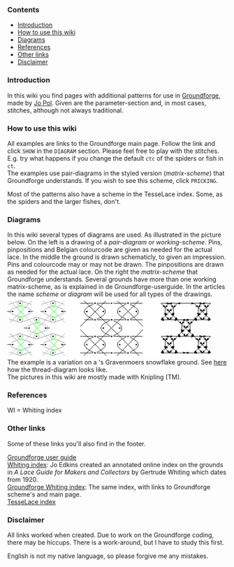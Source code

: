 ### Contents
* [Introduction](#introduction)
* [How to use this wiki](#how-to-use-this-wiki)
* [Diagrams](#diagrams)
* [References](#references)
* [Other links](#other-links)
* [Disclaimer](#disclaimer)

### Introduction
In this wiki you find pages with additional patterns for use in [Groundforge](https://d-bl.github.io/GroundForge/), made by [Jo Pol](https://github.com/jo-pol). Given are the parameter-section and, in most cases, stitches, although not always traditional.

### How to use this wiki
All examples are links to the Groundforge main page. Follow the link and click `SHOW` in the `DIAGRAM` section. Please feel free to play with the stitches. E.g. try what happens if you change the default `ctc` of the spiders or fish in `ct`.      
The examples use pair-diagrams in the styled version (_matrix-scheme_) that Groundforge understands. If you wish to see this scheme, click `PRICKING`.

Most of the patterns also have a scheme in the TesseLace index. Some, as the spiders and the larger fishes, don't. 

### Diagrams
In this wiki several types of diagrams are used. As illustrated in the picture below. On the left is a drawing of a _pair-diagram_ or _working-scheme_. Pins, pinpositions and Belgian colourcode are given as needed for the actual lace. In the middle the ground is drawn schematicly, to given an impression. Pins and colourcode may or may not be drawn. The pinpositions are drawn as needed for the actual lace. On the right the _matrix-scheme_ that Groundforge understands. Several grounds have more than one working matrix-scheme, as is explained in de Groundforge-userguide. In the articles the name _scheme_ or _diagram_ will be used for all types of the drawings.           
![several types of drawings][pic-pic]     
The example is a variation on a 's Gravenmoers snowflake ground. See [here][ex-0306] how the thread-diagram looks like.       
The pictures in this wiki are mostly made with Knipling (TM).      

### References
WI = Whiting index

### Other links
Some of these links you'll also find in the footer.

[Groundforge user guide](https://github.com/d-bl/GroundForge/wiki)   
[Whiting index](http://gwydir.demon.co.uk/jo/lace/whiting/index.htm#picindex): Jo Edkins created an annotated online index on the grounds in _A Lace Guide for Makers and Collectors_ by Gertrude Whiting which dates from 1920.     
[Groundforge Whiting index](https://github.com/d-bl/GroundForge/wiki/Whiting-Index): The same index, with links to Groundforge scheme's and main page.       
[TesseLace index](https://github.com/d-bl/GroundForge/wiki/TesseLace-Index)

### Disclaimer
All links worked when created. Due to work on the Groundforge coding, there may be hiccups. There is a work-around, but I have to study this first. 

English is not my native language, so please forgive me any mistakes.


[pic-pic]: https://github.com/MAETempels/MAE-gf/blob/master/images/gf%20picts.png
[ex-0306]: https://d-bl.github.io/GroundForge/index.html?m=--B-C---%0A-E-5-O-K%0A5-----5-%0A-------5%3Bbricks%3B24%3B24%3B0%3B0&s1=c%20F4%3Dctct%20B2%3Dtct%20B4%3Dtctc%20A1%3Dcl%20C1%3Dcr
